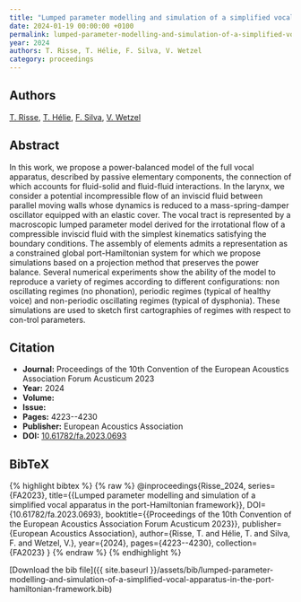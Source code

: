 ```yaml
---
title: "Lumped parameter modelling and simulation of a simplified vocal apparatus in the port-Hamiltonian framework"
date: 2024-01-19 00:00:00 +0100
permalink: lumped-parameter-modelling-and-simulation-of-a-simplified-vocal-apparatus-in-the-port-hamiltonian-framework
year: 2024
authors: T. Risse, T. Hélie, F. Silva, V. Wetzel
category: proceedings
---
```

 
## Authors
[T. Risse](authors/t-risse), [T. Hélie](authors/thomas-helie), [F. Silva](authors/fabrice-silva), [V. Wetzel](authors/v-wetzel)
 
## Abstract
In this work, we propose a power-balanced model of the full vocal apparatus, described by passive elementary components, the connection of which accounts for fluid-solid and fluid-fluid interactions. In the larynx, we consider a potential incompressible flow of an inviscid fluid between parallel moving walls whose dynamics is reduced to a mass-spring-damper oscillator equipped with an elastic cover. The vocal tract is represented by a macroscopic lumped parameter model derived for the irrotational flow of a compressible inviscid fluid with the simplest kinematics satisfying the boundary conditions. The assembly of elements admits a representation as a constrained global port-Hamiltonian system for which we propose simulations based on a projection method that preserves the power balance. Several numerical experiments show the ability of the model to reproduce a variety of regimes according to different configurations: non oscillating regimes (no phonation), periodic regimes (typical of healthy voice) and non-periodic oscillating regimes (typical of dysphonia). These simulations are used to sketch first cartographies of regimes with respect to con-trol parameters.
 
## Citation
- **Journal:** Proceedings of the 10th Convention of the European Acoustics Association Forum Acusticum 2023
- **Year:** 2024
- **Volume:** 
- **Issue:** 
- **Pages:** 4223--4230
- **Publisher:** European Acoustics Association
- **DOI:** [10.61782/fa.2023.0693](https://doi.org/10.61782/fa.2023.0693)
 
## BibTeX
{% highlight bibtex %}
{% raw %}
@inproceedings{Risse_2024,
  series={FA2023},
  title={{Lumped parameter modelling and simulation of a simplified vocal apparatus in the port-Hamiltonian framework}},
  DOI={10.61782/fa.2023.0693},
  booktitle={{Proceedings of the 10th Convention of the European Acoustics Association Forum Acusticum 2023}},
  publisher={European Acoustics Association},
  author={Risse, T. and Hélie, T. and Silva, F. and Wetzel, V.},
  year={2024},
  pages={4223--4230},
  collection={FA2023}
}
{% endraw %}
{% endhighlight %}
 
[Download the bib file]({{ site.baseurl }}/assets/bib/lumped-parameter-modelling-and-simulation-of-a-simplified-vocal-apparatus-in-the-port-hamiltonian-framework.bib)
 
